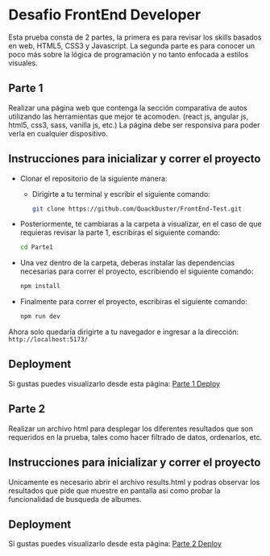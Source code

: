 # Desafio FrontEnd Developer

Esta prueba consta de 2 partes, la primera es para revisar los skills basados en web, HTML5,
CSS3 y Javascript.
La segunda parte es para conocer un poco más sobre la lógica de programación y no tanto
enfocada a estilos visuales.

## Parte 1

Realizar una página web que contenga la sección comparativa de autos utilizando las
herramientas que mejor te acomoden. (react js, angular js, html5, css3, sass, vanilla js, etc.)
La página debe ser responsiva para poder verla en cualquier dispositivo.

## Instrucciones para inicializar y correr el proyecto

- Clonar el repositorio de la siguiente manera:
  - Dirigirte a tu terminal y escribir el siguiente comando:
    ```bash
    git clone https://github.com/QuackDuster/FrontEnd-Test.git
    ```
- Posteriormente, te cambiaras a la carpeta a visualizar, en el caso de que requieras revisar la parte 1, escribiras el siguiente comando:
  ```bash
  cd Parte1
  ```
- Una vez dentro de la carpeta, deberas instalar las dependencias necesarias para correr el proyecto, escribiendo el siguiente comando:

  ```bash
  npm install
  ```

- Finalmente para correr el proyecto, escribiras el siguiente comando:
  ```bash
  npm run dev
  ```

Ahora solo quedaría dirigirte a tu navegador e ingresar a la dirección: `http://localhost:5173/`

## Deployment

Si gustas puedes visualizarlo desde esta página: [Parte 1 Deploy](https://quackduster.github.io/FrontEnd-Test/)

## Parte 2

Realizar un archivo html para desplegar los diferentes resultados que son requeridos en la prueba, tales como hacer filtrado de datos, ordenarlos, etc.

## Instrucciones para inicializar y correr el proyecto

Unicamente es necesario abrir el archivo results.html y podras observar los resultados que pide que muestre en pantalla asi como probar la funcionalidad de busqueda de albumes.

## Deployment

Si gustas puedes visualizarlo desde esta página: [Parte 2 Deploy](https://quackduster.github.io/FrontEnd-Test/)
